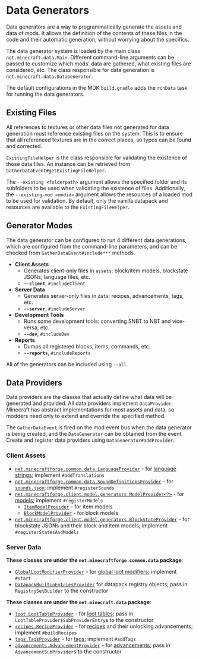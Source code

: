 Data Generators
===============

Data generators are a way to programmatically generate the assets and data of mods. It allows the definition of the contents of these files in the code and their automatic generation, without worrying about the specifics.

The data generator system is loaded by the main class `net.minecraft.data.Main`. Different command-line arguments can be passed to customize which mods' data are gathered, what existing files are considered, etc. The class responsible for data generation is `net.minecraft.data.DataGenerator`.

The default configurations in the MDK `build.gradle` adds the `runData` task for running the data generators.

Existing Files
--------------
All references to textures or other data files not generated for data generation must reference existing files on the system. This is to ensure that all referenced textures are in the correct places, so typos can be found and corrected. 

`ExistingFileHelper` is the class responsible for validating the existence of those data files. An instance can be retrieved from  `GatherDataEvent#getExistingFileHelper`.

The `--existing <folderpath>` argument allows the specified folder and its subfolders to be used when validating the existence of files. Additionally, the `--existing-mod <modid>` argument allows the resources of a loaded mod to be used for validation. By default, only the vanilla datapack and resources are available to the `ExistingFileHelper`.

Generator Modes
---------------

The data generator can be configured to run 4 different data generations, which are configured from the command-line parameters, and can be checked from `GatherDataEvent#include***` methods.

* __Client Assets__
  * Generates client-only files in `assets`: block/item models, blockstate JSONs, language files, etc.
  * __`--client`__, `#includeClient`
* __Server Data__
  * Generates server-only files in `data`: recipes, advancements, tags, etc.
  * __`--server`__, `#includeServer`
* __Development Tools__
  * Runs some development tools: converting SNBT to NBT and vice-versa, etc.
  * __`--dev`__, `#includeDev`
* __Reports__
  * Dumps all registered blocks, items, commands, etc.
  * __`--reports`__, `#includeReports`

All of the generators can be included using `--all`.

Data Providers
--------------

Data providers are the classes that actually define what data will be generated and provided. All data providers implement `DataProvider`. Minecraft has abstract implementations for most assets and data, so modders need only to extend and override the specified method.

The `GatherDataEvent` is fired on the mod event bus when the data generator is being created, and the `DataGenerator` can be obtained from the event. Create and register data providers using `DataGenerator#addProvider`.

### Client Assets
* [`net.minecraftforge.common.data.LanguageProvider`][langgen] - for [language strings][lang]; implement `#addTranslations`
* [`net.minecraftforge.common.data.SoundDefinitionsProvider`][soundgen] - for [`sounds.json`][sounds]; implement `#registerSounds`
* [`net.minecraftforge.client.model.generators.ModelProvider<?>`][modelgen] - for [models]; implement `#registerModels`
    * [`ItemModelProvider`][itemmodelgen] - for item models
    * [`BlockModelProvider`][blockmodelgen] - for block models
* [`net.minecraftforge.client.model.generators.BlockStateProvider`][blockstategen] - for blockstate JSONs and their block and item models; implement `#registerStatesAndModels`

### Server Data

**These classes are under the `net.minecraftforge.common.data` package**:

* [`GlobalLootModifierProvider`][glmgen] - for [global loot modifiers][glm]; implement `#start`
* [`DatapackBuiltinEntriesProvider`][datapackregistriesgen] for datapack registry objects; pass in `RegistrySetBuilder` to the constructor

**These classes are under the `net.minecraft.data` package**:

* [`loot.LootTableProvider`][loottablegen] - for [loot tables][loottable]; pass in `LootTableProvider$SubProviderEntry`s to the constructor
* [`recipes.RecipeProvider`][recipegen] - for [recipes] and their unlocking advancements; implement `#buildRecipes`
* [`tags.TagsProvider`][taggen] - for [tags]; implement `#addTags`
* [`advancements.AdvancementProvider`][advgen] - for [advancements]; pass in `AdvancementSubProvider`s to the constructor

[langgen]: ./client/localization.md
[lang]: https://minecraft.wiki/w/Language
[soundgen]: ./client/sounds.md
[sounds]: https://minecraft.wiki/w/Sounds.json
[modelgen]: ./client/modelproviders.md
[models]: ../resources/client/models/index.md
[itemmodelgen]: ./client/modelproviders.md#itemmodelprovider
[blockmodelgen]: ./client/modelproviders.md#blockmodelprovider
[blockstategen]: ./client/modelproviders.md#block-state-provider
[glmgen]: ./server/glm.md
[glm]: ../resources/server/glm.md
[datapackregistriesgen]: ./server/datapackregistries.md
[loottablegen]: ./server/loottables.md
[loottable]: ../resources/server/loottables.md
[recipegen]: ./server/recipes.md
[recipes]: ../resources/server/recipes/index.md
[taggen]: ./server/tags.md
[tags]: ../resources/server/tags.md
[advgen]: ./server/advancements.md
[advancements]: ../resources/server/advancements.md
